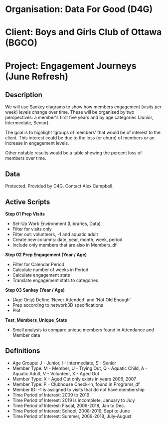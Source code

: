 # Organisation: **Data For Good (D4G)**
# Client: **Boys and Girls Club of Ottawa (BGCO)**
# Project: **Engagement Journeys (June Refresh)**

## Description
We will use Sankey diagrams to show how members engagement (visits per week) levels change over time. These will be organised by two perspectives: a member's first five years and by age categories (Junior, Intermediate, Senior).

The goal is to highlight 'groups of members' that would be of interest to the client. This interest could be due to the loss (or churn) of members or an increase in engagement levels.

Other notable results would be a table showing the percent loss of members over time.

## Data
Protected. Provided by D4G. Contact Alex Campbell.

## Active Scripts

**Step 01 Prep Visits**
* Set-Up Work Environment (Libraries, Data)
* Filter for visits only
* Filter out: volunteers, -1 and aquatic adult
* Create new columns: date, year, month, week, period
* Include only members that are also in Members_df

**Step 02 Prep Engagement (Year / Age)**
* Filter for Calendar Period
* Calculate number of weeks in Period
* Calculate engagement stats
* Translate engagement stats to categories

**Step 03 Sankey (Year / Age)**
* (Age Only) Define 'Never Attended' and 'Not Old Enough'
* Prep according to network3D specifications
* Plot

**Test_Members_Unique_Stats**
* Small analysis to compare unique members found in Attendance and Member data

## Definitions
* Age Groups: J - Junior, I - Intermediate, S - Senior
* Member Type: M - Member, U - Trying Out, Q - Aquatic Child, A - Aquatic Adult, V - Volunteer, X - Aged Out
* Member Type: X - Aged Out only exists in years 2006, 2007
* Member Type: P - Clubhouse Check-In, found in Programs_df
* Member ID: -1 is assigned to visits that do not have  membership
* Time Period of Interest: 2009 to 2019
* Time Period of Interest: 2019 is incomplete, January to July
* Time Period of Interest: Fiscal, 2009-2018, Jan to Dec.
* Time Period of Interest: School, 2008-2019, Sept to June
* Time Period of Interest: Summer, 2009-2018, July-August
